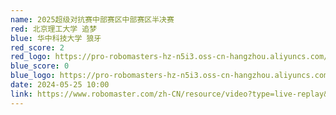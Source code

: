 ```yaml
---
name: 2025超级对抗赛中部赛区中部赛区半决赛
red: 北京理工大学 追梦
blue: 华中科技大学 狼牙
red_score: 2
red_logo: https://pro-robomasters-hz-n5i3.oss-cn-hangzhou.aliyuncs.com/teams/1525667569344-logo_green_800x800.png
blue_score: 0
blue_logo: https://pro-robomasters-hz-n5i3.oss-cn-hangzhou.aliyuncs.com/teams/1525675209294-logo_blue_800x800.png
date: 2024-05-25 10:00
link: https://www.robomaster.com/zh-CN/resource/video?type=live-replay&videoUrl=https://vod.robomaster.com/video/500d9dd6-18fadf109f9-0006-a66d-d2f-76fb4.mp4&zoneType=548
---
```

